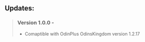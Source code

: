 <h2> Updates: </h2>

> ### Version 1.0.0 - 
> - Comaptible with OdinPlus OdinsKingdom version 1.2.17
